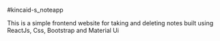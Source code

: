 #kincaid-s_noteapp

This is a simple frontend website for taking and deleting notes built using ReactJs, Css, Bootstrap and Material Ui
